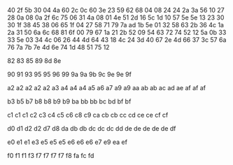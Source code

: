 40
2f  5b
30
04  4a  60
2c
0c	60
3e
23  59  62  68
04
08  24
24
2a  3a	56
10
27  28
0a
08  0a  2f  6c  75
06
31  4a
08
01  4e  51
2d
16  5c
1d
10  57	5e  5e
13
23  30
30
1f	38  45
38
06  65
1f
04  27	58	71  79  7a
ad
1b	5e
01
32	58	63
2b
36  4c
1a
2a	31  50	6a
6c
68  81
6f
00	79	67
1a
21  2b
52
09  54  63  72	74
52
12	5a
0b
33  33  5e
03
34  4c
06
26  44	4d	64
43
18  4c
24
3d  40	67
2e
4d  66
37
3c  57  6a  76  7a	7b  7e
4d
6e	74
1d
48	51  75
12

82
83
85
89
8d
8e

90
91
93
95	95
96
99
9a  9a
9b
9c
9e  9e
9f

a2  a2  a2	a2  a2
a3
a4  a4	a4
a5
a6
a7
a9	a9
aa
ab  ab
ac
ad
ae
af	af	af

b3
b5
b7
b8	b8
b9	b9
ba
bb	bb
bc
bd
bf  bf

c1	c1  c1
c2
c3
c4
c5
c6
c8
c9
ca
cb	cb
cc
cd
ce	ce
cf	cf

d0
d1
d2  d2
d7
d8
da
db	db
dc	dc	dc
dd
de	de	de	de	de
df

e0
e1	e1
e3
e5	e5	e5
e6	e6  e6
e7
e9
ea
ef

f0
f1	f1
f3
f7	f7  f7	f7
f8
fa
fc
fd
